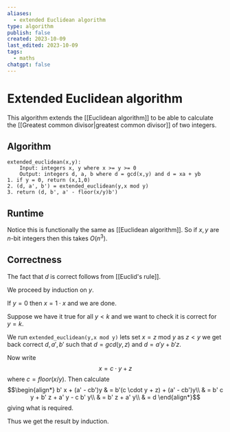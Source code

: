 ```yaml
---
aliases:
  - extended Euclidean algorithm
type: algorithm
publish: false
created: 2023-10-09
last_edited: 2023-10-09
tags:
  - maths
chatgpt: false
---
```

# Extended Euclidean algorithm

This algorithm extends the [[Euclidean algorithm]] to be able to calculate the [[Greatest common divisor|greatest common divisor]] of two integers.

## Algorithm

```pseudocode
extended_euclidean(x,y):
	Input: integers x, y where x >= y >= 0
	Output: integers d, a, b where d = gcd(x,y) and d = xa + yb
1. if y = 0, return (x,1,0)
2. (d, a', b') = extended_euclidean(y,x mod y)
3. return (d, b', a' - floor(x/y)b')
```

## Runtime
 
Notice this is functionally the same as [[Euclidean algorithm]]. So if $x, y$ are $n$-bit integers then this takes $O(n^3)$.

## Correctness

The fact that $d$ is correct follows from [[Euclid's rule]]. 

We proceed by induction on $y$.

If $y = 0$ then $x = 1 \cdot x$ and we are done.

Suppose we have it true for all $y < k$ and we want to check it is correct for $y = k$.

We run `extended_euclidean(y,x mod y)` lets set $x = z$ mod $y$ as $z < y$ we get back correct $d, a', b'$ such that $d = gcd(y,z)$ and $d = a'y + b'z$.

Now write
$$x = c \cdot y + z$$
where $c = floor(x/y)$. Then calculate
$$\begin{align*} b' x + (a' - cb')y & = b'(c \cdot y + z) + (a' - cb')y\\
& = b' c y + b' z + a' y - c b' y\\
& = b' z + a' y\\
& = d \end{align*}$$
giving what is required.

Thus we get the result by induction.


